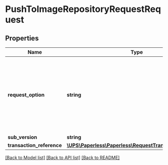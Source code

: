 # PushToImageRepositoryRequestRequest

## Properties
Name | Type | Description | Notes
------------ | ------------- | ------------- | -------------
**request_option** | **string** | Enables the user to specify optional processing. Currently, there is no optional process in Paperless Document API. | [optional] 
**sub_version** | **string** | Not Used. | [optional] 
**transaction_reference** | [**\UPS\Paperless\Paperless\RequestTransactionReference**](RequestTransactionReference.md) |  | [optional] 

[[Back to Model list]](../../README.md#documentation-for-models) [[Back to API list]](../../README.md#documentation-for-api-endpoints) [[Back to README]](../../README.md)

